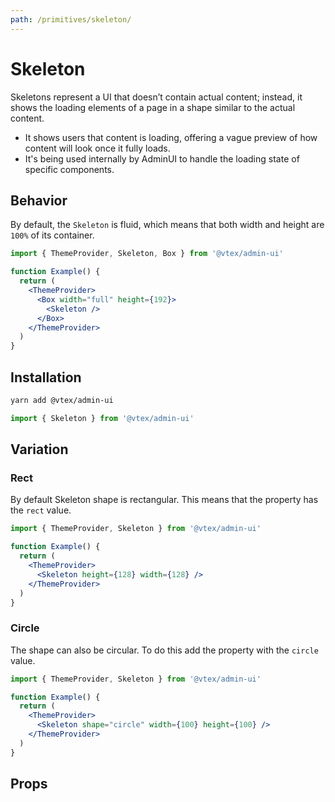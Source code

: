 ```yaml
---
path: /primitives/skeleton/
---
```


# Skeleton

Skeletons represent a UI that doesn’t contain actual content; instead, it shows the loading elements of a page in a shape similar to the actual content.

- It shows users that content is loading, offering a vague preview of how content will look once it fully loads.
- It's being used internally by AdminUI to handle the loading state of specific components.

## Behavior

By default, the `Skeleton` is fluid, which means that both width and height are `100%` of its container.

```jsx
import { ThemeProvider, Skeleton, Box } from '@vtex/admin-ui'

function Example() {
  return (
    <ThemeProvider>
      <Box width="full" height={192}>
        <Skeleton />
      </Box>
    </ThemeProvider>
  )
}
```

## Installation

```sh static
yarn add @vtex/admin-ui
```

```jsx static
import { Skeleton } from '@vtex/admin-ui'
```

## Variation

### Rect

By default Skeleton shape is rectangular. This means that the <highlight message="shape"></highlight> property has the `rect` value.

```jsx
import { ThemeProvider, Skeleton } from '@vtex/admin-ui'

function Example() {
  return (
    <ThemeProvider>
      <Skeleton height={128} width={128} />
    </ThemeProvider>
  )
}
```

### Circle

The shape can also be circular. To do this add the <highlight message="shape"></highlight> property with the `circle` value.

```jsx
import { ThemeProvider, Skeleton } from '@vtex/admin-ui'

function Example() {
  return (
    <ThemeProvider>
      <Skeleton shape="circle" width={100} height={100} />
    </ThemeProvider>
  )
}
```

## Props

<proptypes heading="Skeleton" component="Skeleton" />
